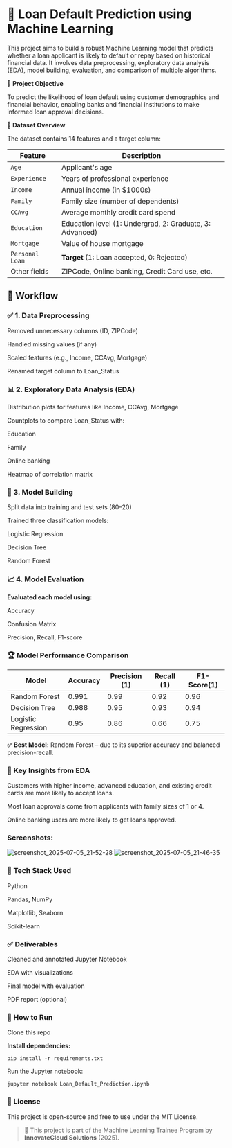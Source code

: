 # 💸 Loan Default Prediction using Machine Learning

This project aims to build a robust Machine Learning model that predicts whether a loan applicant is likely to default or repay based on historical financial data. It involves data preprocessing, exploratory data analysis (EDA), model building, evaluation, and comparison of multiple algorithms.

**🎯 Project Objective**

To predict the likelihood of loan default using customer demographics and financial behavior, enabling banks and financial institutions to make informed loan approval decisions.

**📂 Dataset Overview**

The dataset contains 14 features and a target column:

| Feature         | Description                                              |
| --------------- | -------------------------------------------------------- |
| `Age`           | Applicant's age                                          |
| `Experience`    | Years of professional experience                         |
| `Income`        | Annual income (in \$1000s)                               |
| `Family`        | Family size (number of dependents)                       |
| `CCAvg`         | Average monthly credit card spend                        |
| `Education`     | Education level (1: Undergrad, 2: Graduate, 3: Advanced) |
| `Mortgage`      | Value of house mortgage                                  |
| `Personal Loan` | **Target** (1: Loan accepted, 0: Rejected)               |
| Other fields    | ZIPCode, Online banking, Credit Card use, etc.           |

## 🔧 Workflow

### ✅ 1. Data Preprocessing

Removed unnecessary columns (ID, ZIPCode)

Handled missing values (if any)

Scaled features (e.g., Income, CCAvg, Mortgage)

Renamed target column to Loan_Status

### 📊 2. Exploratory Data Analysis (EDA)

Distribution plots for features like Income, CCAvg, Mortgage

Countplots to compare Loan_Status with:

Education

Family

Online banking

Heatmap of correlation matrix

### 🤖 3. Model Building

Split data into training and test sets (80–20)

Trained three classification models:

Logistic Regression

Decision Tree

Random Forest

### 📈 4. Model Evaluation

**Evaluated each model using:**

Accuracy

Confusion Matrix

Precision, Recall, F1-score

### 🏆 Model Performance Comparison

| Model	             |Accuracy |	Precision (1) |	Recall (1) |	F1-Score(1) |
|--------------------|---------|----------------|------------|--------------|
| Random Forest	     | 0.991   |    0.99	      | 0.92	     |  0.96        |
| Decision Tree	     | 0.988	 |    0.95	      | 0.93	     |  0.94        |
| Logistic Regression| 0.95	   |    0.86	      | 0.66	     |  0.75        |  


**✅ Best Model:** Random Forest – due to its superior accuracy and balanced precision-recall.

### 📌 Key Insights from EDA

Customers with higher income, advanced education, and existing credit cards are more likely to accept loans.

Most loan approvals come from applicants with family sizes of 1 or 4.

Online banking users are more likely to get loans approved.

### Screenshots:

![screenshot_2025-07-05_21-52-28](https://github.com/user-attachments/assets/0540e64b-b421-4942-a333-f5fecf19f6af)
![screenshot_2025-07-05_21-46-35](https://github.com/user-attachments/assets/63c73bf5-b02f-4444-83aa-66c1f32a8457)

### 🧠 Tech Stack Used

Python

Pandas, NumPy

Matplotlib, Seaborn

Scikit-learn

### ✅ Deliverables

Cleaned and annotated Jupyter Notebook

EDA with visualizations

Final model with evaluation

PDF report (optional)

### 🚀 How to Run

Clone this repo

**Install dependencies:**
```
pip install -r requirements.txt
```
Run the Jupyter notebook:
```
jupyter notebook Loan_Default_Prediction.ipynb
```
### 📌 License

This project is open-source and free to use under the MIT License.

> 📍 This project is part of the Machine Learning Trainee Program by **InnovateCloud Solutions** (2025).
